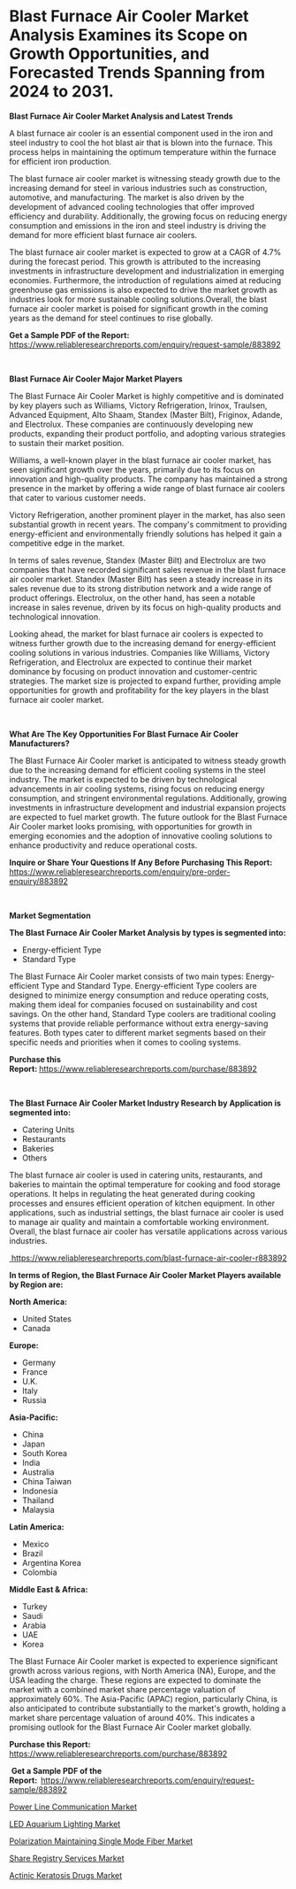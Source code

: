 <p><h1>Blast Furnace Air Cooler Market Analysis Examines its Scope on Growth Opportunities, and Forecasted Trends Spanning from 2024 to 2031.</h1></p><p><strong>Blast Furnace Air Cooler Market Analysis and Latest Trends</strong></p>
<p><p>A blast furnace air cooler is an essential component used in the iron and steel industry to cool the hot blast air that is blown into the furnace. This process helps in maintaining the optimum temperature within the furnace for efficient iron production.</p><p>The blast furnace air cooler market is witnessing steady growth due to the increasing demand for steel in various industries such as construction, automotive, and manufacturing. The market is also driven by the development of advanced cooling technologies that offer improved efficiency and durability. Additionally, the growing focus on reducing energy consumption and emissions in the iron and steel industry is driving the demand for more efficient blast furnace air coolers.</p><p>The blast furnace air cooler market is expected to grow at a CAGR of 4.7% during the forecast period. This growth is attributed to the increasing investments in infrastructure development and industrialization in emerging economies. Furthermore, the introduction of regulations aimed at reducing greenhouse gas emissions is also expected to drive the market growth as industries look for more sustainable cooling solutions.Overall, the blast furnace air cooler market is poised for significant growth in the coming years as the demand for steel continues to rise globally.</p></p>
<p><strong>Get a Sample PDF of the Report:&nbsp;</strong> <a href="https://www.reliableresearchreports.com/enquiry/request-sample/883892">https://www.reliableresearchreports.com/enquiry/request-sample/883892</a></p>
<p>&nbsp;</p>
<p><strong>Blast Furnace Air Cooler Major Market Players</strong></p>
<p><p>The Blast Furnace Air Cooler Market is highly competitive and is dominated by key players such as Williams, Victory Refrigeration, Irinox, Traulsen, Advanced Equipment, Alto Shaam, Standex (Master Bilt), Friginox, Adande, and Electrolux. These companies are continuously developing new products, expanding their product portfolio, and adopting various strategies to sustain their market position.</p><p>Williams, a well-known player in the blast furnace air cooler market, has seen significant growth over the years, primarily due to its focus on innovation and high-quality products. The company has maintained a strong presence in the market by offering a wide range of blast furnace air coolers that cater to various customer needs.</p><p>Victory Refrigeration, another prominent player in the market, has also seen substantial growth in recent years. The company's commitment to providing energy-efficient and environmentally friendly solutions has helped it gain a competitive edge in the market.</p><p>In terms of sales revenue, Standex (Master Bilt) and Electrolux are two companies that have recorded significant sales revenue in the blast furnace air cooler market. Standex (Master Bilt) has seen a steady increase in its sales revenue due to its strong distribution network and a wide range of product offerings. Electrolux, on the other hand, has seen a notable increase in sales revenue, driven by its focus on high-quality products and technological innovation.</p><p>Looking ahead, the market for blast furnace air coolers is expected to witness further growth due to the increasing demand for energy-efficient cooling solutions in various industries. Companies like Williams, Victory Refrigeration, and Electrolux are expected to continue their market dominance by focusing on product innovation and customer-centric strategies. The market size is projected to expand further, providing ample opportunities for growth and profitability for the key players in the blast furnace air cooler market.</p></p>
<p>&nbsp;</p>
<p><strong>What Are The Key Opportunities For Blast Furnace Air Cooler Manufacturers?</strong></p>
<p><p>The Blast Furnace Air Cooler market is anticipated to witness steady growth due to the increasing demand for efficient cooling systems in the steel industry. The market is expected to be driven by technological advancements in air cooling systems, rising focus on reducing energy consumption, and stringent environmental regulations. Additionally, growing investments in infrastructure development and industrial expansion projects are expected to fuel market growth. The future outlook for the Blast Furnace Air Cooler market looks promising, with opportunities for growth in emerging economies and the adoption of innovative cooling solutions to enhance productivity and reduce operational costs.</p></p>
<p><strong>Inquire or Share Your Questions If Any Before Purchasing This Report:</strong> <a href="https://www.reliableresearchreports.com/enquiry/pre-order-enquiry/883892">https://www.reliableresearchreports.com/enquiry/pre-order-enquiry/883892</a></p>
<p>&nbsp;</p>
<p><strong>Market Segmentation</strong></p>
<p><strong>The Blast Furnace Air Cooler Market Analysis by types is segmented into:</strong></p>
<p><ul><li>Energy-efficient Type</li><li>Standard Type</li></ul></p>
<p><p>The Blast Furnace Air Cooler market consists of two main types: Energy-efficient Type and Standard Type. Energy-efficient Type coolers are designed to minimize energy consumption and reduce operating costs, making them ideal for companies focused on sustainability and cost savings. On the other hand, Standard Type coolers are traditional cooling systems that provide reliable performance without extra energy-saving features. Both types cater to different market segments based on their specific needs and priorities when it comes to cooling systems.</p></p>
<p><strong>Purchase this Report:&nbsp;</strong><a href="https://www.reliableresearchreports.com/purchase/883892">https://www.reliableresearchreports.com/purchase/883892</a></p>
<p>&nbsp;</p>
<p><strong>The Blast Furnace Air Cooler Market Industry Research by Application is segmented into:</strong></p>
<p><ul><li>Catering Units</li><li>Restaurants</li><li>Bakeries</li><li>Others</li></ul></p>
<p><p>The blast furnace air cooler is used in catering units, restaurants, and bakeries to maintain the optimal temperature for cooking and food storage operations. It helps in regulating the heat generated during cooking processes and ensures efficient operation of kitchen equipment. In other applications, such as industrial settings, the blast furnace air cooler is used to manage air quality and maintain a comfortable working environment. Overall, the blast furnace air cooler has versatile applications across various industries.</p></p>
<p><a href="https://www.reliableresearchreports.com/blast-furnace-air-cooler-r883892">&nbsp;https://www.reliableresearchreports.com/blast-furnace-air-cooler-r883892</a></p>
<p><strong>In terms of Region, the Blast Furnace Air Cooler Market Players available by Region are:</strong></p>
<p>
    <p> <strong> North America: </strong>
        <ul>
            <li>United States</li>
            <li>Canada</li>
        </ul>
        </p> 
    <p> <strong> Europe: </strong>
        <ul>
            <li>Germany</li>
            <li>France</li>
            <li>U.K.</li>
            <li>Italy</li>
            <li>Russia</li>
        </ul>
        </p> 
    <p> <strong> Asia-Pacific: </strong>
        <ul>
            <li>China</li>
            <li>Japan</li>
            <li>South Korea</li>
            <li>India</li>
            <li>Australia</li>
            <li>China Taiwan</li>
            <li>Indonesia</li>
            <li>Thailand</li>
            <li>Malaysia</li>
        </ul>
        </p> 
    <p> <strong> Latin America: </strong>
        <ul>
            <li>Mexico</li>
            <li>Brazil</li>
            <li>Argentina Korea</li>
            <li>Colombia</li>
        </ul>
        </p> 
    <p> <strong> Middle East & Africa: </strong>
        <ul>
            <li>Turkey</li>
            <li>Saudi</li>
            <li>Arabia</li>
            <li>UAE</li>
            <li>Korea</li>
        </ul>
    </p>
    </p>
<p><p>The Blast Furnace Air Cooler market is expected to experience significant growth across various regions, with North America (NA), Europe, and the USA leading the charge. These regions are expected to dominate the market with a combined market share percentage valuation of approximately 60%. The Asia-Pacific (APAC) region, particularly China, is also anticipated to contribute substantially to the market's growth, holding a market share percentage valuation of around 40%. This indicates a promising outlook for the Blast Furnace Air Cooler market globally.</p></p>
<p><strong>Purchase this Report: </strong><a href="https://www.reliableresearchreports.com/purchase/883892">https://www.reliableresearchreports.com/purchase/883892</a></p>
<p>&nbsp;<strong>Get a Sample PDF of the Report:&nbsp;&nbsp;</strong><a href="https://www.reliableresearchreports.com/enquiry/request-sample/883892">https://www.reliableresearchreports.com/enquiry/request-sample/883892</a></p>
<p><strong></strong></p>
<p><p><a href="https://github.com/ruddyyedelwadw/Market-Research-Report-List-3/blob/main/power-line-communication-market.md">Power Line Communication Market</a></p><p><a href="https://issuu.com/reportprime-2/docs/led-aquarium-lighting-market-size-2030.pptx">LED Aquarium Lighting Market</a></p><p><a href="https://github.com/lorenzaSchmeler/Market-Research-Report-List-2/blob/main/polarization-maintaining-single-mode-fiber-market.md">Polarization Maintaining Single Mode Fiber Market</a></p><p><a href="https://www.linkedin.com/pulse/share-registry-services-market-amp-analysis-growth-5lhre?trackingId=ujU8GdHzfbZN8GrexnkFEw%3D%3D">Share Registry Services Market</a></p><p><a href="https://www.linkedin.com/pulse/global-actinic-keratosis-drugs-market-size-share-analysis-l2ohe?trackingId=5wo3%2BGQYhlgtcudlbGbUtQ%3D%3D">Actinic Keratosis Drugs Market</a></p></p>